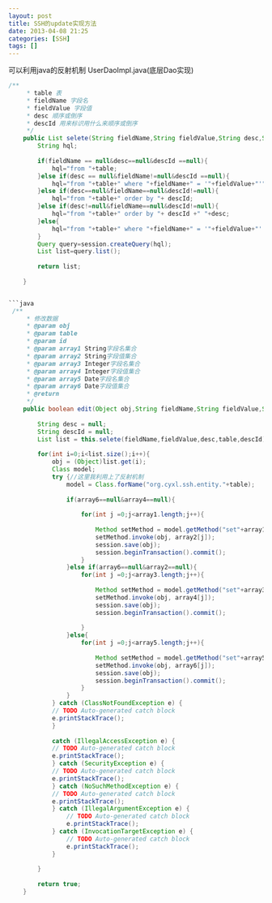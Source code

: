 ```yaml
---
layout: post
title: SSH的update实现方法
date: 2013-04-08 21:25
categories: [SSH]
tags: []
---
```

可以利用java的反射机制
UserDaoImpl.java(底层Dao实现)


```java
/**
     * table 表
     * fieldName 字段名
     * fieldValue 字段值
     * desc 顺序或倒序
     * descId 用来标识用什么来顺序或倒序
     */
    public List selete(String fieldName,String fieldValue,String desc,String table,String descId) {  
        String hql;
        
    	if(fieldName == null&desc==null&descId ==null){
        	hql="from "+table;  
        }else if(desc == null&fieldName!=null&descId ==null){
        	hql="from "+table+" where "+fieldName+" = '"+fieldValue+"'";  
        }else if(desc==null&fieldName==null&descId!=null){
        	hql="from "+table+" order by "+ descId;  
        }else if(desc!=null&fieldName==null&descId!=null){
        	hql="from "+table+" order by "+ descId +" "+desc;  
        }else{
        	hql="from "+table+" where "+fieldName+" = '"+fieldValue+"' order by "+ descId+" "+desc;  
        }
        Query query=session.createQuery(hql);  
        List list=query.list();
        
        return list;
            
    }


```java
 /**
     * 修改数据
     * @param obj
     * @param table
     * @param id
     * @param array1 String字段名集合
     * @param array2 String字段值集合
     * @param array3 Integer字段名集合
     * @param array4 Integer字段值集合
     * @param array5 Date字段名集合
     * @param array6 Date字段值集合
     * @return
     */
    public boolean edit(Object obj,String fieldName,String fieldValue,String table,String[] array1,String[] array2,String[] array3,Integer[] array4,String[] array5,Date[] array6){
    	
    	String desc = null;
    	String descId = null;
    	List list = this.selete(fieldName,fieldValue,desc,table,descId);
    	
    	for(int i=0;i<list.size();i++){
			obj = (Object)list.get(i);
			Class model;
			try {//这里我利用上了反射机制
				model = Class.forName("org.cyxl.ssh.entity."+table);
				
				if(array6==null&array4==null){
				
					for(int j =0;j<array1.length;j++){
						
						Method setMethod = model.getMethod("set"+array1[j],String.class);
						setMethod.invoke(obj, array2[j]);
						session.save(obj);
				    	session.beginTransaction().commit();
			    	}
				}else if(array6==null&array2==null){
					for(int j =0;j<array3.length;j++){
						
						Method setMethod = model.getMethod("set"+array3[j],Integer.class);
						setMethod.invoke(obj, array4[j]);
						session.save(obj);
				    	session.beginTransaction().commit();
				    	
			    	}
				}else{
					for(int j =0;j<array5.length;j++){
						
						Method setMethod = model.getMethod("set"+array5[j],Date.class);
						setMethod.invoke(obj, array6[j]);
						session.save(obj);
				    	session.beginTransaction().commit();
			    	}
				}
			} catch (ClassNotFoundException e) {
			// TODO Auto-generated catch block
			e.printStackTrace();
			}
		
			catch (IllegalAccessException e) {
			// TODO Auto-generated catch block
			e.printStackTrace();
			} catch (SecurityException e) {
			// TODO Auto-generated catch block
			e.printStackTrace();
			} catch (NoSuchMethodException e) {
			// TODO Auto-generated catch block
			e.printStackTrace();
			} catch (IllegalArgumentException e) {
				// TODO Auto-generated catch block
				e.printStackTrace();
			} catch (InvocationTargetException e) {
				// TODO Auto-generated catch block
				e.printStackTrace();
			}
    	
    	}
    	
    	return true;
    }
```


	




```

